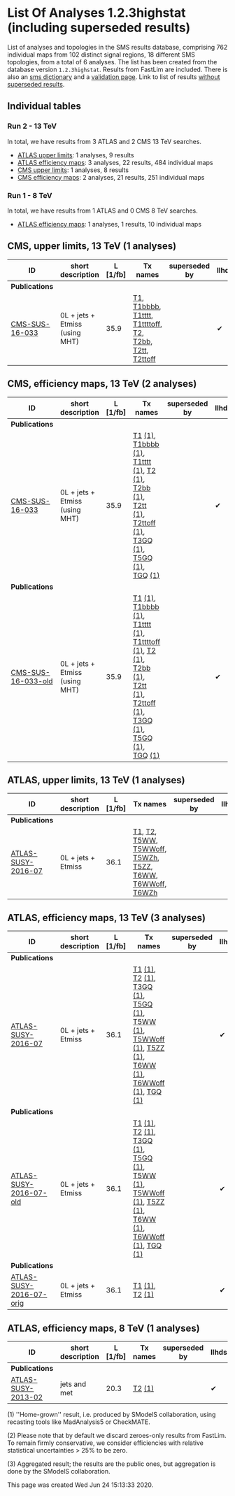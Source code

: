 

# List Of Analyses 1.2.3highstat (including superseded results)
List of analyses and topologies in the SMS results database,
comprising 762 individual maps from 102 distinct signal regions, 18 different SMS topologies, from a total of 6 analyses.
The list has been created from the database version `1.2.3highstat`.
Results from FastLim are included. There is also an  [sms dictionary](SmsDictionary123highstat) and a [validation page](Validation123highstat).
Link to list of results [without superseded results](ListOfAnalyses123highstat).
    
## Individual tables

### Run 2 - 13 TeV
In total, we have results from 3 ATLAS and 2 CMS 13 TeV searches.
 * [ATLAS upper limits](#ATLASupperlimits13): 1  analyses, 9 results
 * [ATLAS efficiency maps](#ATLASefficiencymaps13): 3  analyses, 22 results, 484 individual maps
 * [CMS upper limits](#CMSupperlimits13): 1  analyses, 8 results
 * [CMS efficiency maps](#CMSefficiencymaps13): 2  analyses, 21 results, 251 individual maps

### Run 1 - 8 TeV
In total, we have results from 1 ATLAS and 0 CMS 8 TeV searches.
 * [ATLAS efficiency maps](#ATLASefficiencymaps8): 1  analyses, 1 results, 10 individual maps

<a name="CMSupperlimits13"></a>
## CMS, upper limits, 13 TeV (1 analyses)

| **ID** | **short description** | **L [1/fb]** | **Tx names** | **superseded by** | **llhds** |
|--------|-----------------------|--------------|--------------|-------------------|-----------|
| **Publications** | | | | | |
| [CMS-SUS-16-033](http://cms-results.web.cern.ch/cms-results/public-results/publications/SUS-16-033/index.html)<a name="CMS-SUS-16-033"></a> | 0L + jets + Etmiss (using MHT) | 35.9 | [T1](SmsDictionary123highstat#T1), [T1bbbb](SmsDictionary123highstat#T1bbbb), [T1tttt](SmsDictionary123highstat#T1tttt), [T1ttttoff](SmsDictionary123highstat#T1ttttoff), [T2](SmsDictionary123highstat#T2), [T2bb](SmsDictionary123highstat#T2bb), [T2tt](SmsDictionary123highstat#T2tt), [T2ttoff](SmsDictionary123highstat#T2ttoff) | |&#10004; |

<a name="CMSefficiencymaps13"></a>
## CMS, efficiency maps, 13 TeV (2 analyses)

| **ID** | **short description** | **L [1/fb]** | **Tx names** | **superseded by** | **llhds** |
|--------|-----------------------|--------------|--------------|-------------------|-----------|
| **Publications** | | | | | |
| [CMS-SUS-16-033](http://cms-results.web.cern.ch/cms-results/public-results/publications/SUS-16-033/index.html)<a name="CMS-SUS-16-033"></a> | 0L + jets + Etmiss (using MHT) | 35.9 | [T1](SmsDictionary123highstat#T1) [(1)](#A1), [T1bbbb](SmsDictionary123highstat#T1bbbb) [(1)](#A1), [T1tttt](SmsDictionary123highstat#T1tttt) [(1)](#A1), [T2](SmsDictionary123highstat#T2) [(1)](#A1), [T2bb](SmsDictionary123highstat#T2bb) [(1)](#A1), [T2tt](SmsDictionary123highstat#T2tt) [(1)](#A1), [T2ttoff](SmsDictionary123highstat#T2ttoff) [(1)](#A1), [T3GQ](SmsDictionary123highstat#T3GQ) [(1)](#A1), [T5GQ](SmsDictionary123highstat#T5GQ) [(1)](#A1), [TGQ](SmsDictionary123highstat#TGQ) [(1)](#A1) | |&#10004; |
| **Publications** | | | | | |
| [CMS-SUS-16-033-old](http://cms-results.web.cern.ch/cms-results/public-results/publications/SUS-16-033/index.html)<a name="CMS-SUS-16-033-old"></a> | 0L + jets + Etmiss (using MHT) | 35.9 | [T1](SmsDictionary123highstat#T1) [(1)](#A1), [T1bbbb](SmsDictionary123highstat#T1bbbb) [(1)](#A1), [T1tttt](SmsDictionary123highstat#T1tttt) [(1)](#A1), [T1ttttoff](SmsDictionary123highstat#T1ttttoff) [(1)](#A1), [T2](SmsDictionary123highstat#T2) [(1)](#A1), [T2bb](SmsDictionary123highstat#T2bb) [(1)](#A1), [T2tt](SmsDictionary123highstat#T2tt) [(1)](#A1), [T2ttoff](SmsDictionary123highstat#T2ttoff) [(1)](#A1), [T3GQ](SmsDictionary123highstat#T3GQ) [(1)](#A1), [T5GQ](SmsDictionary123highstat#T5GQ) [(1)](#A1), [TGQ](SmsDictionary123highstat#TGQ) [(1)](#A1) | |&#10004; |

<a name="ATLASupperlimits13"></a>
## ATLAS, upper limits, 13 TeV (1 analyses)

| **ID** | **short description** | **L [1/fb]** | **Tx names** | **superseded by** | **llhds** |
|--------|-----------------------|--------------|--------------|-------------------|-----------|
| **Publications** | | | | | |
| [ATLAS-SUSY-2016-07](https://atlas.web.cern.ch/Atlas/GROUPS/PHYSICS/PAPERS/SUSY-2016-07/)<a name="ATLAS-SUSY-2016-07"></a> | 0L + jets + Etmiss | 36.1 | [T1](SmsDictionary123highstat#T1), [T2](SmsDictionary123highstat#T2), [T5WW](SmsDictionary123highstat#T5WW), [T5WWoff](SmsDictionary123highstat#T5WWoff), [T5WZh](SmsDictionary123highstat#T5WZh), [T5ZZ](SmsDictionary123highstat#T5ZZ), [T6WW](SmsDictionary123highstat#T6WW), [T6WWoff](SmsDictionary123highstat#T6WWoff), [T6WZh](SmsDictionary123highstat#T6WZh) | | |

<a name="ATLASefficiencymaps13"></a>
## ATLAS, efficiency maps, 13 TeV (3 analyses)

| **ID** | **short description** | **L [1/fb]** | **Tx names** | **superseded by** | **llhds** |
|--------|-----------------------|--------------|--------------|-------------------|-----------|
| **Publications** | | | | | |
| [ATLAS-SUSY-2016-07](https://atlas.web.cern.ch/Atlas/GROUPS/PHYSICS/PAPERS/SUSY-2016-07/)<a name="ATLAS-SUSY-2016-07"></a> | 0L + jets + Etmiss | 36.1 | [T1](SmsDictionary123highstat#T1) [(1)](#A1), [T2](SmsDictionary123highstat#T2) [(1)](#A1), [T3GQ](SmsDictionary123highstat#T3GQ) [(1)](#A1), [T5GQ](SmsDictionary123highstat#T5GQ) [(1)](#A1), [T5WW](SmsDictionary123highstat#T5WW) [(1)](#A1), [T5WWoff](SmsDictionary123highstat#T5WWoff) [(1)](#A1), [T5ZZ](SmsDictionary123highstat#T5ZZ) [(1)](#A1), [T6WW](SmsDictionary123highstat#T6WW) [(1)](#A1), [T6WWoff](SmsDictionary123highstat#T6WWoff) [(1)](#A1), [TGQ](SmsDictionary123highstat#TGQ) [(1)](#A1) | |&#10004; |
| **Publications** | | | | | |
| [ATLAS-SUSY-2016-07-old](https://atlas.web.cern.ch/Atlas/GROUPS/PHYSICS/PAPERS/SUSY-2016-07/)<a name="ATLAS-SUSY-2016-07-old"></a> | 0L + jets + Etmiss | 36.1 | [T1](SmsDictionary123highstat#T1) [(1)](#A1), [T2](SmsDictionary123highstat#T2) [(1)](#A1), [T3GQ](SmsDictionary123highstat#T3GQ) [(1)](#A1), [T5GQ](SmsDictionary123highstat#T5GQ) [(1)](#A1), [T5WW](SmsDictionary123highstat#T5WW) [(1)](#A1), [T5WWoff](SmsDictionary123highstat#T5WWoff) [(1)](#A1), [T5ZZ](SmsDictionary123highstat#T5ZZ) [(1)](#A1), [T6WW](SmsDictionary123highstat#T6WW) [(1)](#A1), [T6WWoff](SmsDictionary123highstat#T6WWoff) [(1)](#A1), [TGQ](SmsDictionary123highstat#TGQ) [(1)](#A1) | |&#10004; |
| **Publications** | | | | | |
| [ATLAS-SUSY-2016-07-orig](https://atlas.web.cern.ch/Atlas/GROUPS/PHYSICS/PAPERS/SUSY-2016-07/)<a name="ATLAS-SUSY-2016-07-orig"></a> | 0L + jets + Etmiss | 36.1 | [T1](SmsDictionary123highstat#T1) [(1)](#A1), [T2](SmsDictionary123highstat#T2) [(1)](#A1) | |&#10004; |

<a name="ATLASefficiencymaps8"></a>
## ATLAS, efficiency maps, 8 TeV (1 analyses)

| **ID** | **short description** | **L [1/fb]** | **Tx names** | **superseded by** | **llhds** |
|--------|-----------------------|--------------|--------------|-------------------|-----------|
| **Publications** | | | | | |
| [ATLAS-SUSY-2013-02](https://atlas.web.cern.ch/Atlas/GROUPS/PHYSICS/PAPERS/SUSY-2013-02/)<a name="ATLAS-SUSY-2013-02"></a> | jets and met | 20.3 | [T2](SmsDictionary123highstat#T2) [(1)](#A1) | |&#10004; |


<a name='A1'>(1)</a> ''Home-grown'' result, i.e. produced by SModelS collaboration, using recasting tools like MadAnalysis5 or CheckMATE.

<a name='A2'>(2)</a> Please note that by default we discard zeroes-only results from FastLim. To remain firmly conservative, we consider efficiencies with relative statistical uncertainties > 25% to be zero.

<a name='A3'>(3)</a> Aggregated result; the results are the public ones, but aggregation is done by the SModelS collaboration.

This page was created Wed Jun 24 15:13:33 2020.
